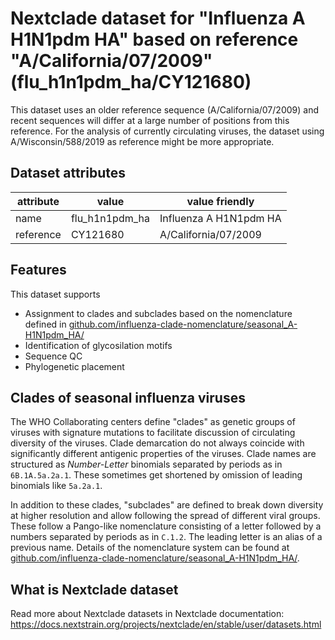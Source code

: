 # Nextclade dataset for "Influenza A H1N1pdm HA" based on reference "A/California/07/2009" (flu_h1n1pdm_ha/CY121680)

This dataset uses an older reference sequence (A/California/07/2009) and recent sequences will differ at a large number of positions from this reference.
For the analysis of currently circulating viruses, the dataset using A/Wisconsin/588/2019 as reference might be more appropriate.

## Dataset attributes

| attribute            | value                | value friendly                           |
| -------------------- | -------------------- | ---------------------------------------- |
| name                 | flu_h1n1pdm_ha       | Influenza A H1N1pdm HA                   |
| reference            | CY121680             | A/California/07/2009                      |


## Features
This dataset supports

 * Assignment to clades and subclades based on the nomenclature defined in [github.com/influenza-clade-nomenclature/seasonal_A-H1N1pdm_HA/](https://github.com/influenza-clade-nomenclature/seasonal_A-H1N1pdm_HA/)
 * Identification of glycosilation motifs
 * Sequence QC
 * Phylogenetic placement

## Clades of seasonal influenza viruses

The WHO Collaborating centers define "clades" as genetic groups of viruses with signature mutations to facilitate discussion of circulating diversity of the viruses.
Clade demarcation do not always coincide with significantly different antigenic properties of the viruses.
Clade names are structured as _Number-Letter_ binomials separated by periods as in `6B.1A.5a.2a.1`. These sometimes get shortened by omission of leading binomials like `5a.2a.1`.

In addition to these clades, "subclades" are defined to break down diversity at higher resolution and allow following the spread of different viral groups.
These follow a Pango-like nomenclature consisting of a letter followed by a numbers separated by periods as in `C.1.2`.
The leading letter is an alias of a previous name.
Details of the nomenclature system can be found at [github.com/influenza-clade-nomenclature/seasonal_A-H1N1pdm_HA/](https://github.com/influenza-clade-nomenclature/seasonal_A-H1N1pdm_HA/).



## What is Nextclade dataset

Read more about Nextclade datasets in Nextclade documentation: https://docs.nextstrain.org/projects/nextclade/en/stable/user/datasets.html
